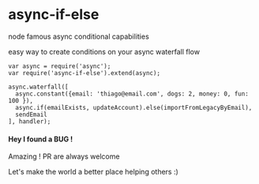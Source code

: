 # async-if-else
node famous async conditional capabilities

easy way to create conditions on your async waterfall flow

```
var async = require('async');
var require('async-if-else').extend(async);

async.waterfall([
  async.constant({email: 'thiago@email.com', dogs: 2, money: 0, fun: 100 }),
  async.if(emailExists, updateAccount).else(importFromLegacyByEmail),
  sendEmail
], handler);

```


#### Hey I found a BUG !
Amazing ! PR are always welcome 

Let's make the world a better place helping others :)
